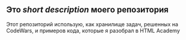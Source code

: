<h2>Это <i>short description</i> моего репозитория</h2>
<p>Этот репозиторий использую, как хранилище задач, решенных нa CodeWars, и примеров кода, которые я разобрал в HTML Academy</p>

